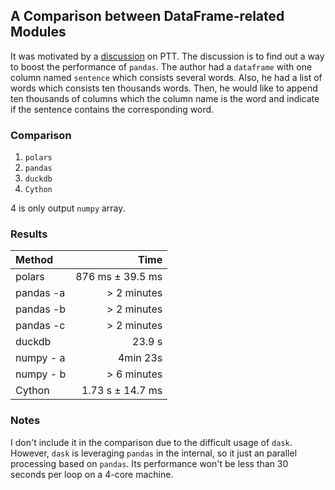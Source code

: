 ## A Comparison between DataFrame-related Modules

It was motivated by a [discussion](https://www.ptt.cc/bbs/Python/M.1684059240.A.3FF.html) on PTT.
The discussion is to find out a way to boost the performance of `pandas`.
The author had a `dataframe` with one column named `sentence` which consists several words.
Also, he had a list of words which consists ten thousands words.
Then, he would like to append ten thousands of columns which the column name is the word and indicate if the sentence contains the corresponding word.

### Comparison

1. `polars`
2. `pandas`
3. `duckdb`
4. `Cython`

4 is only output `numpy` array.

### Results

| Method | Time |
| :----- | ----: |
| polars | 876 ms ± 39.5 ms |
| pandas -a | > 2 minutes  |
| pandas -b | > 2 minutes  |
| pandas -c | > 2 minutes  |
| duckdb    | 23.9 s       |
| numpy - a | 4min 23s     |
| numpy - b | > 6 minutes  |
| Cython    | 1.73 s ± 14.7 ms |

### Notes

I don't include it in the comparison due to the difficult usage of `dask`.
However, `dask` is leveraging `pandas` in the internal, so it just an parallel processing based on `pandas`.
Its performance won't be less than 30 seconds per loop on a 4-core machine.
